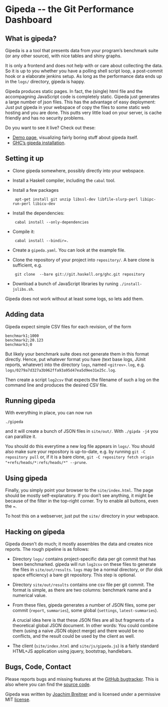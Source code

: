 Gipeda -- the Git Performance Dashboard
=======================================

What is gipeda?
---------------

Gipeda is a a tool that presents data from your program’s benchmark suite (or
any other source), with nice tables and shiny graphs.


It is only a frontend and does not help with or care about collecting the data.
So it is up to you whether you have a polling shell script loop, a post-commit
hook or a elaborate jenkins setup. As long as the performance data ends up in
the `logs/` directory, gipeda is happy.

Gipeda produces static pages. In fact, the (single) html file and the
accompagning JavaScript code is completely static. Gipeda just generates a
large number of json files. This has the advantage of easy deployment: Just put
gipeda in your webspace of copy the files to some static web hosting and you
are done. This putts very little load on your server, is cache friendly and has
no security problems.

Do you want to see it live? Check out these:

 * [Demo page], visualizing fairly boring stuff about gipeda itself.
 * [GHC’s gipeda installation].

[Demo page]: http://perf.haskell.org/gipeda
[GHC’s gipeda installation]: https://perf.haskell.org/ghc

Setting it up
-------------

 * Clone gipeda somewhere, possibly directly into your webspace.
 * Install a Haskell compiler, including the `cabal` tool.
 * Install a few packages

        apt-get install git unzip libssl-dev libfile-slurp-perl libipc-run-perl libicu-dev

 * Install the dependencies:

        cabal install --only-dependencies

 * Compile it:

        cabal install --bindir=.

 * Create a `gipeda.yaml`. You can look at the example file.
 * Clone the repository of your project into `repository/`. A bare clone is
   sufficient, e.g.

        git clone  --bare git://git.haskell.org/ghc.git repository

 * Download a bunch of JavaScript libraries by runing `./install-jslibs.sh`.	

Gipeda does not work without at least some logs, so lets add them.

Adding data
-----------

Gipeda expect simple CSV files for each revision, of the form

    benchmark1;1000
    benchmark2;20.123
    benchmark3;0

But likely your benchmark suite does not generate them in this format directly.
Hence, put whatever format you have (text base logs, JUnit reports, whatever)
into the directory `logs`, named `<gitrev>.log`, e.g.
`logs/0279a7d327a3b962ffa93a95d47ea5d9ee31e25c.log`.

Then create a script `log2csv` that expects the filename of such a log on
the command line and produces the desired CSV file.

Running gipeda
--------------

With everything in place, you can now run

    ./gipeda

and it will create a bunch of JSON files in `site/out/`.  With `./gipda -j4`
you can parallize it.

You should do this everytime a new log file appears in `logs/`. You should also
make sure your repository is up-to-date, e.g. by running `git -C repository
pull` or, if it is a bare clone, `git -C repository fetch origin
"+refs/heads/*:refs/heads/*" --prune`.

Using gipeda
-------------

Finally, you simply point your browser to the `site/index.html`. The page
should be mostly self-explanatory. If you don’t see anything, it might be
because of the filter in the top-right corner. Try to enable all buttons, even
the `=`.

To host this on a webserver, just put the `site/` directory in your webspace.

Hacking on gipeda
-----------------

Gipeda doesn't do much; it mostly assembles the data and creates nice reports.
The rough pipeline is as follows:

 * Directory `logs/` contains project-specific data per git commit that has
   been benchmarked. gipeda will run `log2csv` on these files to generate the
   files in `site/out/results`. `logs` may be a normal directory, or (for disk
   space efficiency) a bare git repository. This step is optional.
 * Directory `site/out/results` contains one csv file per git commit. The
   format is simple, as there are two columns: benchmark name and a numerical
   value.
 * From these files, gipeda generates a number of JSON files, some per commit
   (`report`, `summaries`), some global (`settings`, `latest-summaries`).

   A crucial idea here is that these JSON files are all but fragments of a
   theoretical global JSON document. In other words: You could combine them
   (using a naive JSON object merge) and there would be no conflicts, and the
   result could be used by the client as well.
 * The client (`site/index.html` and `site/js/gipeda.js`) is a fairly standard
   HTML+JS application using jquery, bootstrap, handlebars.

Bugs, Code, Contact
-------------------

Please reports bugs and missing features at the [GitHub bugtracker]. This is
also where you can find the [source code].

Gipeda was written by [Joachim Breitner] and is licensed under a permissive MIT
[license].

[GitHub bugtracker]: https://github.com/nomeata/gipeda/issues
[source code]: https://github.com/nomeata/gipeda
[Joachim Breitner]: http://www.joachim-breitner.de/
[license]: https://github.com/nomeata/gipeda/blob/LICENSE
